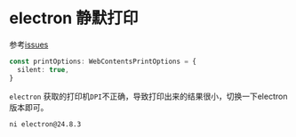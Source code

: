 # electron 静默打印

参考[issues](https://github.com/electron/electron/issues/39179)

```ts {2}
const printOptions: WebContentsPrintOptions = {
  silent: true,
}
```

`electron` 获取的打印机`DPI`不正确，导致打印出来的结果很小，切换一下electron版本即可。

```
ni electron@24.8.3
```
